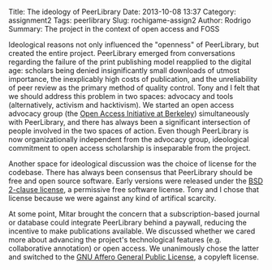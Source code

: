 Title: The ideology of PeerLibrary
Date: 2013-10-08 13:37
Category: assignment2
Tags: peerlibrary
Slug: rochigame-assign2
Author: Rodrigo
Summary: The project in the context of open access and FOSS

Ideological reasons not only influenced the "openness" of PeerLibrary, but created the entire project. PeerLibrary emerged from conversations regarding the failure of the print publishing model reapplied to the digital age: scholars being denied insignificantly small downloads of utmost importance, the inexplicably high costs of publication, and the unreliability of peer review as the primary method of quality control. Tony and I felt that we should address this problem in two spaces: advocacy and tools (alternatively, activism and hacktivism). We started an open access advocacy group (the [Open Access Initiative at Berkeley](http://oa.berkeley.edu/)) simultaneously with PeerLibrary, and there has always been a significant intersection of people involved in the two spaces of action. Even though PeerLibrary is now organizationally independent from the advocacy group, ideological commitment to open access scholarship is inseparable from the project.

Another space for ideological discussion was the choice of license for the codebase. There has always been consensus that PeerLibrary should be free and open source software. Early versions were released under the [BSD 2-clause license](http://directory.fsf.org/wiki?title=License:FreeBSD), a permissive free software license. Tony and I chose that license because we were against any kind of artifical scarcity.

At some point, Mitar brought the concern that a subscription-based journal or database could integrate PeerLibrary behind a paywall, reducing the incentive to make publications available. We discussed whether we cared more about advancing the project's technological features (e.g. collaborative annotation) or open access. We unanimously chose the latter and switched to the [GNU Affero General Public License](http://www.gnu.org/licenses/agpl-3.0.html), a copyleft license.
